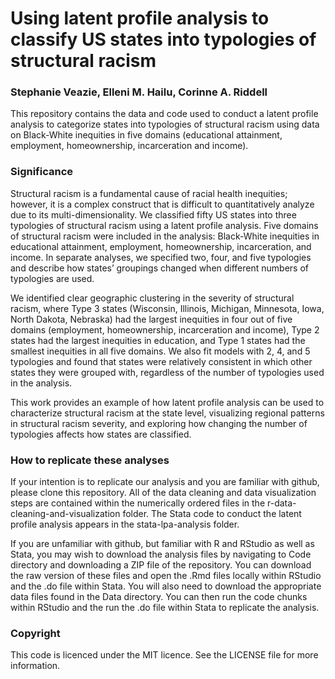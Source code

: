 # Using latent profile analysis to classify US states into typologies of structural racism
### Stephanie Veazie, Elleni M. Hailu, Corinne A. Riddell

This repository contains the data and code used to conduct a latent profile analysis to categorize states into typologies of structural racism using data on Black-White inequities in five domains (educational attainment, employment, homeownership, incarceration and income).

### Significance

Structural racism is a fundamental cause of racial health inequities; however, it is a complex construct that is difficult to quantitatively analyze due to its multi-dimensionality. We classified fifty US states into three typologies of structural racism using a latent profile analysis. Five domains of structural racism were included in the analysis: Black-White inequities in educational attainment, employment, homeownership, incarceration, and income. In separate analyses, we specified two, four, and five typologies and describe how states’ groupings changed when different numbers of typologies are used. 

We identified clear geographic clustering in the severity of structural racism, where Type 3 states (Wisconsin, Illinois, Michigan, Minnesota, Iowa, North Dakota, Nebraska) had the largest inequities in four out of five domains (employment, homeownership, incarceration and income), Type 2 states had the largest inequities in education, and Type 1 states had the smallest inequities in all five domains. We also fit models with 2, 4, and 5 typologies and found that states were relatively consistent in which other states they were grouped with, regardless of the number of typologies used in the analysis. 

This work provides an example of how latent profile analysis can be used to characterize structural racism at the state level, visualizing regional patterns in structural racism severity, and exploring how changing the number of typologies affects how states are classified. 

### How to replicate these analyses

If your intention is to replicate our analysis and you are familiar with github, please clone this repository. All of the data cleaning and data visualization steps are contained within the numerically ordered files in the r-data-cleaning-and-visualization folder. The Stata code to conduct the latent profile analysis appears in the stata-lpa-analysis folder. 

If you are unfamiliar with github, but familiar with R and RStudio as well as Stata, you may wish to download the analysis files by navigating to Code directory and downloading a ZIP file of the repository. You can download the raw version of these files and open the .Rmd files locally within RStudio and the .do file within Stata. You will also need to download the appropriate data files found in the Data directory. You can then run the code chunks within RStudio and the run the .do file within Stata to replicate the analysis. 

### Copyright

This code is licenced under the MIT licence. See the LICENSE file for more information. 
